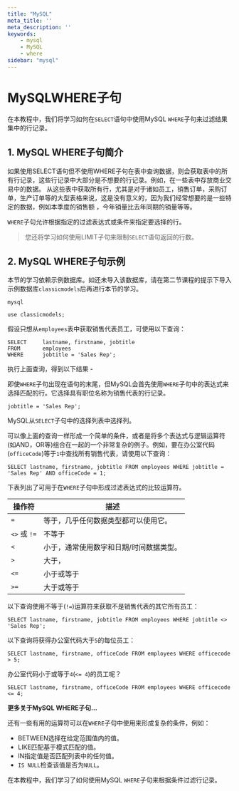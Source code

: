 ```yaml
---
title: "MySQL"
meta_title: ''
meta_description: ''
keywords: 
    - mysql
    - MySQL
    - where
sidebar: "mysql"
---
```

# MySQLWHERE子句			

在本教程中，我们将学习如何在`SELECT`语句中使用MySQL `WHERE`子句来过滤结果集中的行记录。

## 1. MySQL WHERE子句简介

如果使用SELECT语句但不使用WHERE子句在表中查询数据，则会获取表中的所有行记录，这些行记录中大部分是不想要的行记录。例如，在一些表中存放商业交易中的数据。 从这些表中获取所有行，尤其是对于诸如员工，销售订单，采购订单，生产订单等的大型表格来说，这是没有意义的，因为我们经常想要的是一些特定的数据，例如本季度的销售额 ，今年销量比去年同期的销量等等。

`WHERE`子句允许根据指定的过滤表达式或条件来指定要选择的行。

> 您还将学习如何使用LIMIT子句来限制`SELECT`语句返回的行数。

## 2. MySQL WHERE子句示例

本节的学习依赖示例数据库。如还未导入该数据库，请在第二节课程的提示下导入示例数据库`classicmodels`后再进行本节的学习。

```shell
mysql
```

```shell
use classicmodels;
```
假设只想从`employees`表中获取销售代表员工，可使用以下查询：

```shell
SELECT     lastname, firstname, jobtitle
FROM       employees
WHERE      jobtitle = 'Sales Rep';
```

执行上面查询，得到以下结果 - 

即使`WHERE`子句出现在语句的末尾，但MySQL会首先使用`WHERE`子句中的表达式来选择匹配的行。它选择具有职位名称为销售代表的行记录。

```
jobtitle = 'Sales Rep';
```

MySQL从`SELECT`子句中的选择列表中选择列。

可以像上面的查询一样形成一个简单的条件，或者是将多个表达式与逻辑运算符(如AND，OR等)组合在一起的一个非常复杂的例子。例如，要在办公室代码(`officeCode`)等于`1`中查找所有销售代表，请使用以下查询：

```shell
SELECT lastname, firstname, jobtitle FROM employees WHERE jobtitle = 'Sales Rep' AND officeCode = 1;
```

下表列出了可用于在`WHERE`子句中形成过滤表达式的比较运算符。

| 操作符       | 描述                                    |
| ------------ | --------------------------------------- |
| `=`          | 等于，几乎任何数据类型都可以使用它。    |
| `<>` 或 `!=` | 不等于                                  |
| `<`          | 小于，通常使用数字和日期/时间数据类型。 |
| `>`          | 大于，                                  |
| `<=`         | 小于或等于                              |
| `>=`         | 大于或等于                              |

以下查询使用不等于(`!=`)运算符来获取不是销售代表的其它所有员工：

```shell
SELECT lastname, firstname, jobtitle FROM employees WHERE jobtitle <> 'Sales Rep';
```

以下查询将获得办公室代码大于`5`的每位员工：

```shell
SELECT lastname, firstname, officeCode FROM employees WHERE officecode > 5;
```

办公室代码小于或等于`4`(`<= 4`)的员工呢？

```shell
SELECT lastname, firstname, officeCode FROM employees WHERE officecode <= 4;
```

**更多关于MySQL WHERE子句…**

还有一些有用的运算符可以在`WHERE`子句中使用来形成复杂的条件，例如：

- BETWEEN选择在给定范围值内的值。
- LIKE匹配基于模式匹配的值。
- IN指定值是否匹配列表中的任何值。
- `IS NULL`检查该值是否为`NULL`。

在本教程中，我们学习了如何使用MySQL `WHERE`子句来根据条件过滤行记录。

<code class=backend-type backend-type=free></code>
